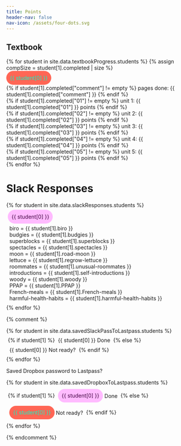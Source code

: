 ```yaml
---
title: Points
header-nav: false
nav-icon: /assets/four-dots.svg
---
```




<style>
  .student-tasks-grid span {
  display: inline-block;
  border-radius: 1em;
  padding: 0.3em;
  }
  // .student-tasks-grid span.yet-to-do .number { background-color: #EEE; }
  // .student-tasks-grid span.done { background-color: #2F8; }
  // .student-tasks-grid span.yet-to-do { background-color: #F4A; }
  .student-tasks-grid .number {
    border-radius: 10em;
    padding: 0.7em;
    display: inline-block; }
  .student-tasks-grid .done .number {
    color: #404 ;
    background-color: #fbf; }
  .student-tasks-grid .yet-to-do .number {
    color: #0FC ;
    background-color: #F65; }
</style>



## Textbook


<div class="student-tasks-grid" style="display:flex-wrap;">
  {% for student in site.data.textbookProgress.students %}
    {% assign compSize = student[1].completed | size %}
    <div class="
    {% if compSize > 1 %}
      done
      {% else %}
        yet-to-do
    {% endif %}
    ">
      <div class="number">
      {{ student[0] }}
      </div>
      <div>
      {% if student[1].completed["comment"] != empty %}
        pages done:
        {{ student[1].completed["comment"] }}
      {% endif %}
      </div>
      <div>
      {% if student[1].completed["01"] != empty %}
        unit 1:
        {{ student[1].completed["01"] }} points
      {% endif %}
      </div>
      <div>
      {% if student[1].completed["02"] != empty %}
        unit 2:
        {{ student[1].completed["02"] }} points
      {% endif %}
      </div>
      <div>
      {% if student[1].completed["03"] != empty %}
        unit 3:
        {{ student[1].completed["03"] }} points
      {% endif %}
      </div>
      <div>
      {% if student[1].completed["04"] != empty %}
        unit 4:
        {{ student[1].completed["04"] }} points
      {% endif %}
      </div>
      <div>
      {% if student[1].completed["05"] != empty %}
        unit 5:
        {{ student[1].completed["05"] }} points
      {% endif %}
      </div>
    </div>
  {% endfor %}
</div>

# Slack Responses

<div class="student-tasks-grid" style="display:flex-wrap;">
  {% for student in site.data.slackResponses.students %}
  <span class="done">
    <span class="number">
      {{ student[0] }}
    </span>
    <span class="done">
      <div> biro = {{ student[1].biro }} </div>
      <div> budgies = {{ student[1].budgies }} </div>
      <div> superblocks = {{ student[1].superblocks }} </div>
      <div> spectacles = {{ student[1].spectacles }} </div>
      <div> moon = {{ student[1].road-moon }} </div>
      <div> lettuce = {{ student[1].regrow-lettuce }} </div>
      <div> roommates = {{ student[1].unusual-roommates }} </div>
      <div> introductions = {{ student[1].self-introductions }} </div>
      <div> woody = {{ student[1].woody }} </div>
      <div> PPAP = {{ student[1].PPAP }} </div>
      <div> French-meals = {{ student[1].French-meals }} </div>
      <div> harmful-health-habits = {{ student[1].harmful-health-habits }} </div>
    </span>
  </span>
  {% endfor %}
</div>



{% comment %}
<div class="student-tasks-grid" style="display:flex-wrap;">
{% for student in site.data.savedSlackPassToLastpass.students %}
  <span>
  {% if student[1] %}
    <span class="done">
      {{ student[0] }}
      Done
    </span>
  {% else %}
    <span class="yet-to-do">
      {{ student[0] }}
      Not ready?
    </span>
  {% endif %}
  </span>
{% endfor %}
</div>

Saved Dropbox password to Lastpass?

<div class="student-tasks-grid" style="display:flex-wrap;">
{% for student in site.data.savedDropboxToLastpass.students %}
  <span>
  {% if student[1] %}
    <span class="done">
      <span class="number">
      {{ student[0] }}
      </span>
      Done
    </span>
  {% else %}
    <span class="yet-to-do">
      <span class="number">
      {{ student[0] }}
      </span>
      Not ready?
    </span>
  {% endif %}
  </span>
{% endfor %}
</div>

{% endcomment %}
